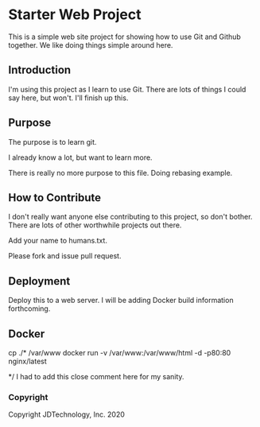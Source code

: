 # Starter Web Project

This is a simple web site project for showing how to use Git and Github together.
We like doing things simple around here.

## Introduction

I'm using this project as I learn to use Git.  There are lots of things I could say here, but won't.  I'll finish up this.

## Purpose

The purpose is to learn git.

I already know a lot, but want to learn more.

There is really no more purpose to this file.  Doing rebasing example.

## How to Contribute

I don't really want anyone else contributing to this project, so don't bother.  There are lots of other worthwhile projects out there.

Add your name to humans.txt.

Please fork and issue pull request. 

## Deployment

Deploy this to a web server.  I will be adding Docker build information forthcoming.

## Docker

cp ./* /var/www
docker run -v /var/www:/var/www/html -d -p80:80 nginx/latest

*/ I had to add this close comment here for my sanity.

### Copyright
Copyright JDTechnology, Inc.  2020